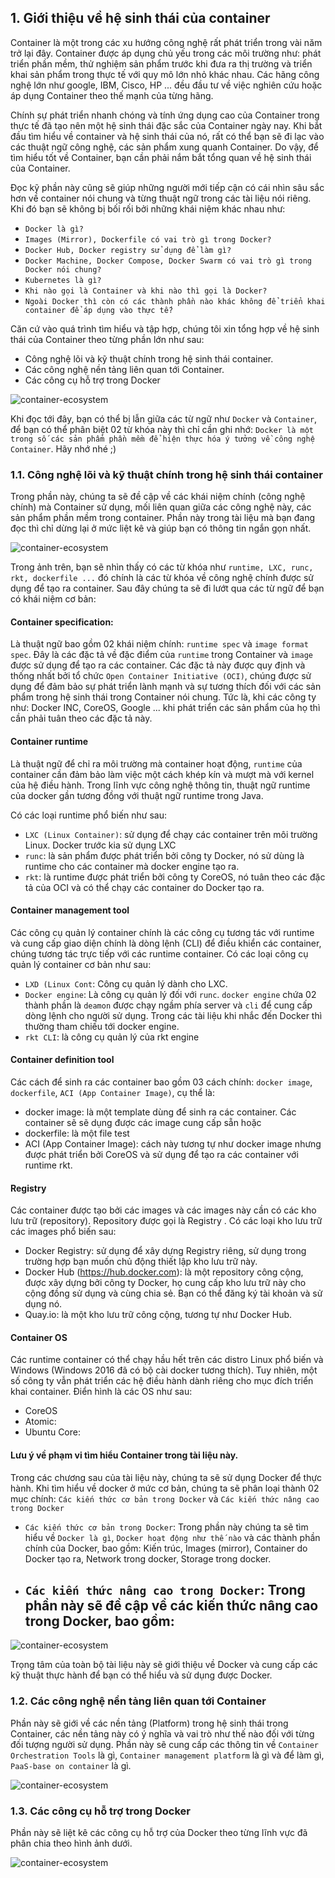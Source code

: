 ## 1. Giới thiệu về hệ sinh thái của container

Container là một trong các xu hướng công nghệ rất phát triển trong vài năm trở lại đây. Container được áp dụng chủ yếu trong các môi trường như: phát triển phần mềm, thử nghiệm sản phẩm trước khi đưa ra thị trường và triển khai sản phẩm trong thực tế với quy mô lớn nhỏ khác nhau. Các hãng công nghệ lớn như google, IBM, Cisco, HP ... đều đầu tư về việc nghiên cứu hoặc áp dụng Container theo thế mạnh của từng hãng.

Chính sự phát triển nhanh chóng và tính ứng dụng cao của Container trong thực tế đã tạo nên một hệ sinh thái đặc sắc của Container ngày nay. Khi bắt đầu tìm hiểu về container và hệ sinh thái của nó, rất có thể bạn sẽ đi lạc vào các thuật ngữ công nghệ, các sản phẩm xung quanh Container. Do vậy, để tìm hiểu tốt về Container, bạn cần phải nắm bắt tổng quan về hệ sinh thái của Container.

Đọc kỹ phần này cũng sẽ giúp những người mới tiếp cận có cái nhìn sâu sắc hơn về container nói chung và từng thuật ngữ trong các tài liệu nói riêng. Khi đó bạn sẽ không bị bối rối bởi những khái niệm khác nhau như: 

- `Docker là gì?` 
- `Images (Mirror), Dockerfile có vai trò gì trong Docker?`
- `Docker Hub, Docker registry sử dụng để làm gì?`
- `Docker Machine, Docker Compose, Docker Swarm có vai trò gì trong Docker nói chung?`
- `Kubernetes là gì?`
- `Khi nào gọi là Container và khi nào thì gọi là Docker?`
- `Ngoài Docker thì còn có các thành phần nào khác không để triển khai container để áp dụng vào thực tế?`

Căn cứ vào quá trình tìm hiểu và tập hợp, chúng tôi xin tổng hợp về hệ sinh thái của Container theo từng phần lớn như sau: 

- Công nghệ lõi và kỹ thuật chính trong hệ sinh thái container.
- Các công nghệ nền tảng liên quan tới Container.
- Các công cụ hỗ trợ trong Docker

![container-ecosystem](../images/docker-cgkke0.png)

Khi đọc tới đây, bạn có thể bị lẫn giữa các từ ngữ như `Docker` và `Container`, để bạn có thể phân biệt 02 từ khóa này thì chỉ cần ghi nhớ: `Docker là một trong số các sản phẩm phần mềm để hiện thực hóa ý tưởng về công nghệ Container`. Hãy nhớ nhé ;) 

### 1.1. Công nghệ lõi và kỹ thuật chính trong hệ sinh thái container

Trong phần này, chúng ta sẽ đề cập về các khái niệm chính (công nghệ chính)  mà Container sử dụng, mối liên quan giữa các công nghệ này, các sản phẩm phần mềm trong container. Phần này trong tài liệu mà bạn đang đọc thì chỉ dừng lại ở mức liệt kê và giúp bạn có thông tin ngắn gọn nhất. 

![container-ecosystem](../images/docker-cgkke1.png)

Trong ảnh trên, bạn sẽ nhìn thấy có các từ khóa như `runtime, LXC, runc, rkt, dockerfile ...` đó chính là các từ khóa về công nghệ chính được sử dụng để tạo ra container. Sau đây chúng ta sẽ đi lướt qua các từ ngữ để bạn có khái niệm cơ bản:

#### Container specification: 

Là thuật ngữ bao gồm 02 khái niệm chính: `runtime spec` và `image format spec`. Đây là các đặc tả về đặc điểm của `runtime` trong Container và `image` được sử dụng để tạo ra các container. Các đặc tả này được quy định và thống nhất bởi tổ chức `Open Container Initiative (OCI)`, chúng được sử dụng để đảm bảo sự phát triển lành mạnh và sự tương thích đối với các sản phẩm trong hệ sinh thái trong Container nói chung. Tức là, khi các công ty như: Docker INC, CoreOS, Google ... khi phát triển các sản phẩm của họ thì cần phải tuân theo các đặc tả này. 

#### Container runtime

 Là thuật ngữ để chỉ ra môi trường mà container hoạt động, `runtime` của container cần đảm bảo làm việc một cách khép kín và mượt mà với kernel của hệ điều hành. Trong lĩnh vực công nghệ thông tin, thuật ngữ runtime của docker gần tương đồng với thuật ngữ runtime trong Java. 

Có các loại runtime phổ biến như sau:
- `LXC (Linux Container)`: sử dụng để chạy các container trên môi trường Linux. Docker trước kia sử dụng LXC
- `runc`: là sản phẩm được phát triển bởi công ty Docker, nó sử dùng là runtime cho các container mà docker engine tạo ra. 
- `rkt`: là runtime được phát triển bởi công ty CoreOS, nó tuân theo các đặc tả của OCI và có thể chạy các container do Docker tạo ra. 

#### Container management tool

Các công cụ quản lý container chính là các công cụ tương tác với runtime và cung cấp giao diện chính là dòng lệnh (CLI) để điều khiển các container, chúng tương tác trực tiếp với các runtime container. Có các loại công cụ quản lý container cơ bản như sau:

- `LXD (Linux Cont`: Công cụ quản lý dành cho LXC.
- `Docker engine`: Là công cụ quản lý đối với `runc`. `docker engine` chứa 02 thành phần là `deamon` được chạy ngầm phía server và `cli` để cung cấp dòng lệnh cho người sử dụng. Trong các tài liệu khi nhắc đến Docker thì thường tham chiếu tới docker engine.
- `rkt CLI`: là công cụ quản lý của rkt engine

#### Container definition tool

Các cách để sinh ra các container bao gồm 03 cách chính: `docker image`, `dockerfile`, `ACI (App Container Image)`, cụ thể là: 
- docker image: là một template dùng để sinh ra các container. Các container sẽ sẽ dụng được các image cung cấp sẵn hoặc 
- dockerfile: là một file test 
- ACI (App Container Image): cách này tương tự như docker image nhưng được phát triển bởi CoreOS và sử dụng để tạo ra các container với runtime rkt.

#### Registry

Các container được tạo bởi các images và các images này cần có các kho lưu trữ (repository). Repository được gọi là Registry . Có các loại kho lưu trữ các images phổ biến sau:
- Docker Registry: sử dụng để xây dựng Registry riêng, sử dụng trong trường hợp bạn muốn chủ động thiết lập kho lưu trữ này.
- Docker Hub (https://hub.docker.com): là một repository công cộng, được xây dựng bởi công ty Docker, họ cung cấp kho lưu trữ này cho cộng đồng sử dụng và cùng chia sẻ. Bạn có thể đăng ký tài khoản và sử dụng nó.
- Quay.io: là một kho lưu trữ công cộng, tương tự như Docker Hub.

#### Container OS

Các runtime container có thể chạy hầu hết trên các distro Linux phổ biến và Windows (Windows 2016 đã có bộ cài docker tương thích). Tuy nhiên, một số công ty vẫn phát triển các hệ điều hành dành riêng cho mục đích triển khai container. Điển hình là các OS như sau:
- CoreOS
- Atomic: 
- Ubuntu Core: 

#### Lưu ý về phạm vi tìm hiểu Container trong tài liệu này.

Trong các chương sau của tài liệu này, chúng ta  sẽ sử dụng Docker để thực hành. Khi tìm hiểu về docker ở mức cơ bản, chúng ta sẽ phân loại thành 02 mục chính: `Các kiến thức cơ bản trong Docker` và `Các kiến thức nâng cao trong Docker`

- `Các kiến thức cơ bản trong Docker`: Trong phần này chúng ta sẽ tìm hiểu về `Docker là gì`, `Docker hoạt động như thế nào` và các thành phần chính của Docker, bao gồm: Kiến trúc, Images (mirror), Container do Docker tạo ra, Network trong docker, Storage trong docker.
- `Các kiến thức nâng cao trong Docker`: Trong phần này sẽ đề cập về các kiến thức nâng cao trong Docker, bao gồm: 
  - 

![container-ecosystem](../images/docker-cgkke2.png)

Trọng tâm của toàn bộ tài liệu này sẽ giới thiệu về Docker và cung cấp các kỹ thuật thực hành để bạn có thể hiểu và sử dụng được Docker.

### 1.2. Các công nghệ nền tảng liên quan tới Container

Phần này sẽ giới về các nền tảng (Platform) trong hệ sinh thái trong Container, các nền tảng này có ý nghĩa và vai trò như thế nào đối với từng đối tượng người sử dụng. Phần này sẽ cung cấp các thông tin về `Container Orchestration Tools` là gì, `Container management platform` là gì và để làm gì, `PaaS-base on container` là gì.
 
![container-ecosystem](../images/docker-cgkke3.png)

### 1.3. Các công cụ hỗ trợ trong Docker

Phần này sẽ liệt kê các công cụ hỗ trợ của Docker theo từng lĩnh vực đã phân chia theo hình ảnh dưới.

![container-ecosystem](../images/docker-cgkke4.png)
